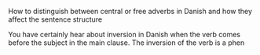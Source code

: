 How to distinguish between central or free adverbs in Danish and how they affect the sentence structure

You have certainly hear about inversion in Danish when the verb comes before the subject in the main clause. The inversion of the verb is a phen
